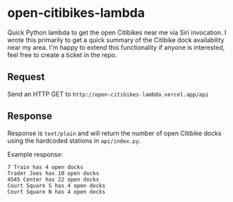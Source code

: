 # open-citibikes-lambda
Quick Python lambda to get the open Citibikes near me via Siri invocation. I wrote this primarily to get a quick summary of the Citibike dock availability near my area. I'm happy to extend this functionality if anyone is interested, feel free to create a ticket in the repo.

## Request
Send an HTTP GET to `http://open-citibikes-lambda.vercel.app/api`

## Response
Response is `text/plain` and will return the number of open Citibike docks using the hardcoded stations in `api/index.py`.

Example response:
```
7 Train has 4 open docks
Trader Joes has 10 open docks
4545 Center has 22 open docks
Court Square S has 4 open docks
Court Square N has 4 open docks
```
